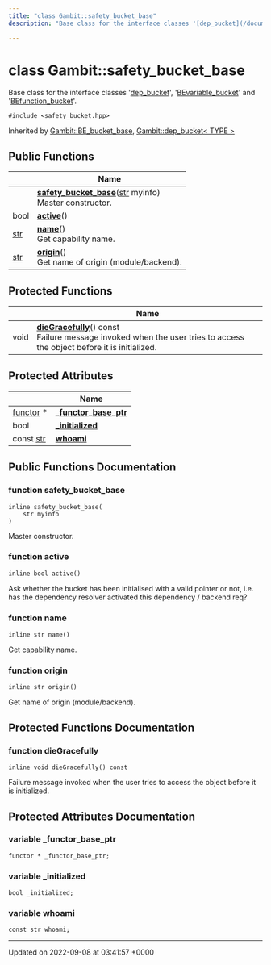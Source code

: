 ```yaml
---
title: "class Gambit::safety_bucket_base"
description: "Base class for the interface classes '[dep_bucket](/documentation/code/classes/classgambit_1_1dep__bucket/)', '[BEvariable_bucket](/documentation/code/classes/classgambit_1_1bevariable__bucket/)' and '[BEfunction_bucket](/documentation/code/classes/classgambit_1_1befunction__bucket/)'. "

---
```


# class Gambit::safety_bucket_base



Base class for the interface classes '[dep_bucket](/documentation/code/classes/classgambit_1_1dep__bucket/)', '[BEvariable_bucket](/documentation/code/classes/classgambit_1_1bevariable__bucket/)' and '[BEfunction_bucket](/documentation/code/classes/classgambit_1_1befunction__bucket/)'. 


`#include <safety_bucket.hpp>`

Inherited by [Gambit::BE_bucket_base](/documentation/code/classes/classgambit_1_1be__bucket__base/), [Gambit::dep_bucket< TYPE >](/documentation/code/classes/classgambit_1_1dep__bucket/)

## Public Functions

|                | Name           |
| -------------- | -------------- |
| | **[safety_bucket_base](/documentation/code/classes/classgambit_1_1safety__bucket__base/#function-safety-bucket-base)**([str](/documentation/code/namespaces/namespacegambit/#typedef-str) myinfo)<br>Master constructor.  |
| bool | **[active](/documentation/code/classes/classgambit_1_1safety__bucket__base/#function-active)**() |
| [str](/documentation/code/namespaces/namespacegambit/#typedef-str) | **[name](/documentation/code/classes/classgambit_1_1safety__bucket__base/#function-name)**()<br>Get capability name.  |
| [str](/documentation/code/namespaces/namespacegambit/#typedef-str) | **[origin](/documentation/code/classes/classgambit_1_1safety__bucket__base/#function-origin)**()<br>Get name of origin (module/backend).  |

## Protected Functions

|                | Name           |
| -------------- | -------------- |
| void | **[dieGracefully](/documentation/code/classes/classgambit_1_1safety__bucket__base/#function-diegracefully)**() const<br>Failure message invoked when the user tries to access the object before it is initialized.  |

## Protected Attributes

|                | Name           |
| -------------- | -------------- |
| [functor](/documentation/code/classes/classgambit_1_1functor/) * | **[_functor_base_ptr](/documentation/code/classes/classgambit_1_1safety__bucket__base/#variable-functor-base-ptr)**  |
| bool | **[_initialized](/documentation/code/classes/classgambit_1_1safety__bucket__base/#variable-initialized)**  |
| const [str](/documentation/code/namespaces/namespacegambit/#typedef-str) | **[whoami](/documentation/code/classes/classgambit_1_1safety__bucket__base/#variable-whoami)**  |

## Public Functions Documentation

### function safety_bucket_base

```
inline safety_bucket_base(
    str myinfo
)
```

Master constructor. 

### function active

```
inline bool active()
```


Ask whether the bucket has been initialised with a valid pointer or not, i.e. has the dependency resolver activated this dependency / backend req? 


### function name

```
inline str name()
```

Get capability name. 

### function origin

```
inline str origin()
```

Get name of origin (module/backend). 

## Protected Functions Documentation

### function dieGracefully

```
inline void dieGracefully() const
```

Failure message invoked when the user tries to access the object before it is initialized. 

## Protected Attributes Documentation

### variable _functor_base_ptr

```
functor * _functor_base_ptr;
```


### variable _initialized

```
bool _initialized;
```


### variable whoami

```
const str whoami;
```


-------------------------------

Updated on 2022-09-08 at 03:41:57 +0000